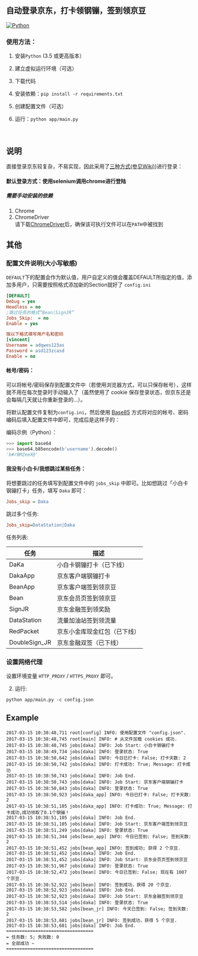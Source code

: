 ## 自动登录京东，打卡领钢镚，签到领京豆

[![Python](https://img.shields.io/badge/Python-3.5%2B-blue.svg)](https://www.python.org)


### 使用方法：

1. 安装`Python` (3.5 或更高版本）

2. 建立虚拟运行环境（可选）

3. 下载代码

4. 安装依赖：`pip install -r requirements.txt`

5. 创建配置文件（可选）

6. 运行：`python app/main.py`

<br>


## 说明

直接登录京东较复杂，不易实现，因此采用了[三种方式(参见Wiki)](https://github.com/vc5/JD-Coin/wiki/%E7%99%BB%E5%BD%95%E6%96%B9%E5%BC%8F))进行登录：

#### 默认登录方式：使用selenium调用chrome进行登陆

##### 需要手动安装的依赖
1. Chrome
2. ChromeDriver  
请下载[ChromeDriver](https://sites.google.com/a/chromium.org/chromedriver/downloads)后，确保该可执行文件可以在`PATH`中被找到





## 其他

### 配置文件说明(大小写敏感)
`DEFAULT`下的配置会作为默认值，用户自定义的值会覆盖DEFAULT所指定的值，添加多用户，只需要按照格式添加新的Section就好了
`config.ini`
```ini
[DEFAULT]
Debug = yes
Headless = no
;跳过任务的格式“Bean|SignJR”
Jobs_Skip:  = no
Enable = yes

按以下格式填写用户名和密码
[vincent]
Username = adqwes123as
Password = asd123zcasd
Enable = no
```

#### 帐号/密码：

可以将帐号/密码保存到配置文件中（若使用浏览器方式，可以只保存帐号），这样就不用在每次登录时手动输入了（虽然使用了 cookie 保存登录状态，但京东还是会每隔几天就让你重新登录的...）。

将默认配置文件复制为`config.ini`，然后使用 [Base85](https://en.wikipedia.org/wiki/Ascii85) 方式将对应的帐号、密码编码后填入配置文件中即可，完成后是这样子的：


编码示例（Python）：

```python
>>> import base64
>>> base64.b85encode(b'username').decode()
'b#rBMZeeX@'
```

#### 我没有小白卡/我想跳过某些任务：

将想要跳过的任务填写到配置文件中的 `jobs_skip` 中即可。比如想跳过「小白卡钢镚打卡」任务，填写 `Daka` 即可：

```ini
Jobs_skip = Daka
```

跳过多个任务:

```ini
Jobs_skip=DataStation|Daka
```

任务列表:

| 任务 | 描述 |
| --- | --- |
| DaKa | 小白卡钢镚打卡（已下线） |
| DakaApp | 京东客户端钢镚打卡 |
| BeanApp | 京东客户端签到领京豆 |
| Bean | 京东会员页签到领京豆 |
| SignJR | 京东金融签到领奖励 |
| DataStation | 流量加油站签到领流量 |
| RedPacket | 京东小金库现金红包（已下线） |
|DoubleSign_JR|京东金融双签（已下线）|


### 设置网络代理

设置环境变量 `HTTP_PROXY` / `HTTPS_PROXY` 即可。



2. 运行:
```
python app/main.py -c config.json

```

## Example

```log
2017-03-15 10:38:48,711 root[config] INFO: 使用配置文件 "config.json".
2017-03-15 10:38:48,745 root[main] INFO: # 从文件加载 cookies 成功.
2017-03-15 10:38:48,745 jobs[daka] INFO: Job Start: 小白卡钢镚打卡
2017-03-15 10:38:49,734 jobs[daka] INFO: 登录状态: True
2017-03-15 10:38:50,642 jobs[daka] INFO: 今日已打卡: False; 打卡天数: 2
2017-03-15 10:38:50,742 jobs[daka] INFO: 打卡成功: True; Message: 打卡成功
2017-03-15 10:38:50,743 jobs[daka] INFO: Job End.
2017-03-15 10:38:50,743 jobs[daka] INFO: Job Start: 京东客户端钢镚打卡
2017-03-15 10:38:50,843 jobs[daka] INFO: 登录状态: True
2017-03-15 10:38:50,923 jobs[daka_app] INFO: 今日已打卡: False; 打卡天数: 2
2017-03-15 10:38:51,105 jobs[daka_app] INFO: 打卡成功: True; Message: 打卡成功,成功领取了0.1个钢镚！
2017-03-15 10:38:51,105 jobs[daka] INFO: Job End.
2017-03-15 10:38:51,105 jobs[daka] INFO: Job Start: 京东客户端签到领京豆
2017-03-15 10:38:51,249 jobs[daka] INFO: 登录状态: True
2017-03-15 10:38:51,344 jobs[bean_app] INFO: 今日已签到: False; 签到天数: 2
2017-03-15 10:38:51,452 jobs[bean_app] INFO: 签到成功; 获得 2 个京豆.
2017-03-15 10:38:51,452 jobs[daka] INFO: Job End.
2017-03-15 10:38:51,452 jobs[daka] INFO: Job Start: 京东会员页签到领京豆
2017-03-15 10:38:51,967 jobs[daka] INFO: 登录状态: True
2017-03-15 10:38:52,472 jobs[bean] INFO: 今日已签到: False; 现在有 1087 个京豆.
2017-03-15 10:38:52,922 jobs[bean] INFO: 签到成功，获得 20 个京豆.
2017-03-15 10:38:52,923 jobs[daka] INFO: Job End.
2017-03-15 10:38:52,923 jobs[daka] INFO: Job Start: 京东金融签到领京豆
2017-03-15 10:38:53,514 jobs[daka] INFO: 登录状态: True
2017-03-15 10:38:53,582 jobs[bean_jr] INFO: 今天已签到: False; 签到天数: 2
2017-03-15 10:38:53,681 jobs[bean_jr] INFO: 签到成功，获得 5 个京豆.
2017-03-15 10:38:53,681 jobs[daka] INFO: Job End.
=================================
= 任务数: 5; 失败数: 0
= 全部成功 ~
=================================
```
